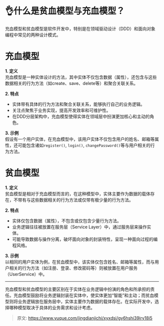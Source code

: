# 👌什么是贫血模型与充血模型？

充血模型和贫血模型是软件开发中，特别是在领域驱动设计（DDD）和面向对象编程中常见的两种设计模式。

# 充血模型
**1. 定义**  
充血模型是一种实体设计的方法，其中实体不仅包含数据（属性），还包含与这些数据相关的行为方法（如create、save、delete等）和聚合关联关系。

**2. 特点**

+ 实体带有具体的行为方法和聚合关联关系，能够执行自己的业务逻辑。
+ 关注点聚焦于业务实现，提高开发效率和可维护性。
+ 在DDD分层架构中，充血模型使得实体在领域层中扮演更加核心和主动的角色。

**3. 示例**  
假设有一个用户实体，在充血模型中，该用户实体不仅包含用户的姓名、邮箱等属性，还可能包含诸如`register()`, `login()`, `changePassword()`等与用户相关的行为方法。

# 贫血模型
**1. 定义**  
贫血模型是相对于充血模型而言的，在这种模型中，实体主要作为数据的载体存在，不带有与这些数据相关的行为方法或仅带有极少量的行为方法。

**2. 特点**

+ 实体仅包含数据（属性），不包含或仅包含少量行为方法。
+ 业务逻辑往往被放置在服务层（Service Layer）中，通过服务层来操作实体。
+ 可能导致数据与操作分离，破坏面向对象的封装特性，呈现一种面向过程的编程风格。

**3. 示例**  
以相同的用户实体为例，在贫血模型中，该实体仅包含姓名、邮箱等属性，而与用户相关的行为方法（如注册、登录、修改密码等）则被放置在用户服务（UserService）中。

****

充血模型和贫血模型的主要区别在于实体在业务逻辑中扮演的角色和所承担的责任。充血模型鼓励将业务逻辑封装在实体中，使实体更加“智能”和主动；而贫血模型则将业务逻辑放在服务层中，实体主要作为数据的载体存在。在实际开发中，选择哪种模型取决于具体的业务需求和设计考虑。



> 原文: <https://www.yuque.com/jingdianjichi/xyxdsi/gy6hshi39iry18i5>
